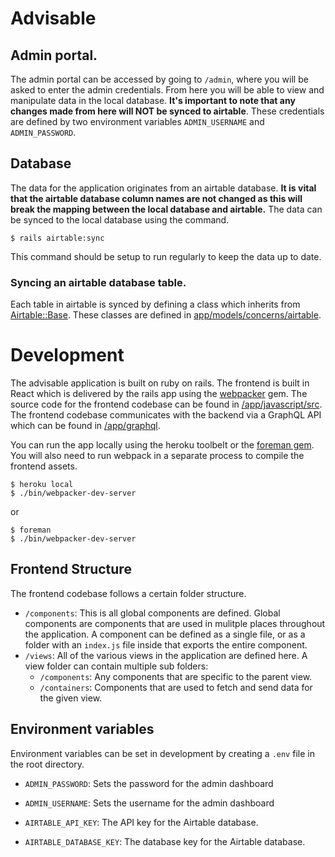 # Advisable

## Admin portal.
The admin portal can be accessed by going to `/admin`, where you will be asked
to enter the admin credentials. From here you will be able to view and
manipulate data in the local database. **It's important to note that any changes
made from here will NOT be synced to airtable**. These credentials are defined
by two environment variables `ADMIN_USERNAME` and `ADMIN_PASSWORD`.

## Database
The data for the application originates from an airtable database. **It is vital
that the airtable database column names are not changed as this will break the
mapping between the local database and airtable.**
The data can be synced to the local database using the command.

```
$ rails airtable:sync
```

This command should be setup to run regularly to keep the data up to date.

### Syncing an airtable database table.
Each table in airtable is synced by defining a class which inherits from [Airtable::Base](https://github.com/thomascullen/Advisable/tree/master/app/models/concerns/airtable/base.rb). These classes are defined in [app/models/concerns/airtable](https://github.com/thomascullen/Advisable/tree/master/app/models/concerns/airtable).


# Development
The advisable application is built on ruby on rails. The frontend is built in
React which is delivered by the rails app using the [webpacker](https://github.com/rails/webpacker) gem. The source code for the frontend codebase can be found in [/app/javascript/src](https://github.com/thomascullen/Advisable/tree/master/app/javascript/src). The frontend codebase communicates with the backend via a GraphQL API which can be found in [/app/graphql](https://github.com/thomascullen/Advisable/tree/master/app/graphql).

You can run the app locally using the heroku toolbelt or the [foreman gem](https://github.com/ddollar/foreman). You will also need to run webpack in a separate process to compile the frontend assets.

```
$ heroku local
$ ./bin/webpacker-dev-server
```
or
```
$ foreman
$ ./bin/webpacker-dev-server
```

## Frontend Structure
The frontend codebase follows a certain folder structure.

- `/components`: This is all global components are defined. Global components are components that are used in mulitple places throughout the application. A component can be defined as a single file, or as a folder with an `index.js` file inside that exports the entire component.
- `/views`: All of the various views in the application are defined here. A view folder can contain multiple sub folders:
  - `/components`: Any components that are specific to the parent view.
  - `/containers`: Components that are used to fetch and send data for the given view.

## Environment variables
Environment variables can be set in development by creating a `.env` file
in the root directory.

- `ADMIN_PASSWORD`: Sets the password for the admin dashboard
- `ADMIN_USERNAME`: Sets the username for the admin dashboard
- `AIRTABLE_API_KEY`: The API key for the Airtable database.

- `AIRTABLE_DATABASE_KEY`: The database key for the Airtable database.
